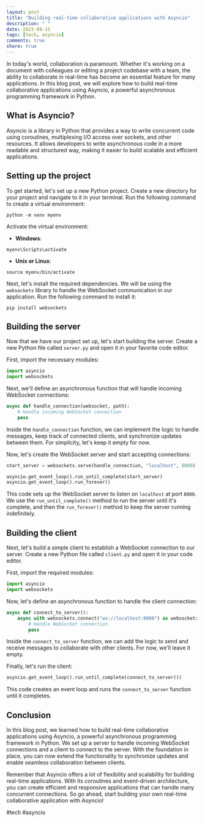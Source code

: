 ```yaml
---
layout: post
title: "Building real-time collaborative applications with Asyncio"
description: " "
date: 2023-09-15
tags: [tech, asyncio]
comments: true
share: true
---
```


In today's world, collaboration is paramount. Whether it's working on a document with colleagues or editing a project codebase with a team, the ability to collaborate in real-time has become an essential feature for many applications. In this blog post, we will explore how to build real-time collaborative applications using Asyncio, a powerful asynchronous programming framework in Python.

## What is Asyncio?

Asyncio is a library in Python that provides a way to write concurrent code using coroutines, multiplexing I/O access over sockets, and other resources. It allows developers to write asynchronous code in a more readable and structured way, making it easier to build scalable and efficient applications.

## Setting up the project

To get started, let's set up a new Python project. Create a new directory for your project and navigate to it in your terminal. Run the following command to create a virtual environment:

```shell
python -m venv myenv
```

Activate the virtual environment:

- **Windows**:
```shell
myenv\Scripts\activate
```
- **Unix or Linux**:
```shell
source myenv/bin/activate
```

Next, let's install the required dependencies. We will be using the `websockets` library to handle the WebSocket communication in our application. Run the following command to install it:

```shell
pip install websockets
```

## Building the server

Now that we have our project set up, let's start building the server. Create a new Python file called `server.py` and open it in your favorite code editor. 

First, import the necessary modules:

```python
import asyncio
import websockets
```

Next, we'll define an asynchronous function that will handle incoming WebSocket connections:

```python
async def handle_connection(websocket, path):
    # Handle incoming WebSocket connection
    pass
```

Inside the `handle_connection` function, we can implement the logic to handle messages, keep track of connected clients, and synchronize updates between them. For simplicity, let's keep it empty for now.

Now, let's create the WebSocket server and start accepting connections:

```python
start_server = websockets.serve(handle_connection, "localhost", 8000)

asyncio.get_event_loop().run_until_complete(start_server)
asyncio.get_event_loop().run_forever()
```

This code sets up the WebSocket server to listen on `localhost` at port `8000`. We use the `run_until_complete()` method to run the server until it's complete, and then the `run_forever()` method to keep the server running indefinitely.

## Building the client

Next, let's build a simple client to establish a WebSocket connection to our server. Create a new Python file called `client.py` and open it in your code editor.

First, import the required modules:

```python
import asyncio
import websockets
```

Now, let's define an asynchronous function to handle the client connection:

```python
async def connect_to_server():
    async with websockets.connect("ws://localhost:8000") as websocket:
        # Handle WebSocket connection
        pass
```

Inside the `connect_to_server` function, we can add the logic to send and receive messages to collaborate with other clients. For now, we'll leave it empty.

Finally, let's run the client:

```python
asyncio.get_event_loop().run_until_complete(connect_to_server())
```

This code creates an event loop and runs the `connect_to_server` function until it completes.

## Conclusion

In this blog post, we learned how to build real-time collaborative applications using Asyncio, a powerful asynchronous programming framework in Python. We set up a server to handle incoming WebSocket connections and a client to connect to the server. With the foundation in place, you can now extend the functionality to synchronize updates and enable seamless collaboration between clients.

Remember that Asyncio offers a lot of flexibility and scalability for building real-time applications. With its coroutines and event-driven architecture, you can create efficient and responsive applications that can handle many concurrent connections. So go ahead, start building your own real-time collaborative application with Asyncio!

#tech #asyncio